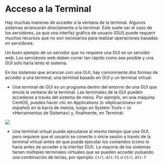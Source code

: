 # Acceso a la Terminal
Hay muchas maneras de acceder a la ventana de la terminal. Algunos sistemas arrancarán directamente a la terminal. Este suele ser el caso de los servidores, ya que una interfaz gráfica de usuario (GUI) puede requerir muchos recursos que no son necesarios para realizar operaciones basadas en servidores.

Un buen ejemplo de un servidor que no requiere una GUI es un servidor web. Los servidores web deben correr tan rápido como sea posible y una GUI sólo haría lento el sistema.

En los sistemas que arrancan con una GUI, hay comúnmente dos formas de acceder a una terminal, una terminal basado en GUI y un terminal virtual:

- Una terminal de GUI es un programa dentro del entorno de una GUI que emula la ventana de la terminal. Las terminales de la GUI pueden accederse a través del sistema de menú. Por ejemplo, en una máquina CentOS, puedes hacer clic en Applications (o «Aplicaciones» en español) en la barra de menús, luego en System Tools > (o «Herramientas de Sistema») y, finalmente, en Terminal:

![](https://ndg-content-dev.s3.amazonaws.com/media/images/4.4_1.png)

- Una terminal virtual puede ejecutarse al mismo tiempo que una GUI, pero requiere que el usuario se conecte o inicie sesión a través de la terminal virtual antes de que pueda ejecutar los comandos (como lo haría antes de acceder a la interfaz GUI). La mayoría de los sistemas tienen múltiples terminales virtuales que se pueden acceder pulsando una combinación de teclas, por ejemplo: `Ctrl-Alt-F1` o `Ctrl-Alt-T`